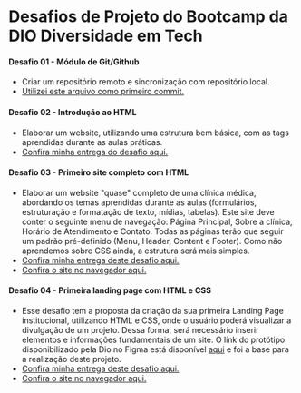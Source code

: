 # Desafios de Projeto do Bootcamp da DIO Diversidade em Tech
#### Desafio 01 - Módulo de Git/Github
- Criar um repositório remoto e sincronização com repositório local.
- [Utilizei este arquivo como primeiro commit.](https://github.com/BWartchow/Bootcamp-DIO-Desafios/blob/main/sobre_o_bootcamp.txt)
#### Desafio 02 - Introdução ao HTML
- Elaborar um website, utilizando uma estrutura bem básica, com as tags aprendidas durante as aulas práticas.
- [Confira minha entrega do desafio aqui.](https://github.com/BWartchow/Bootcamp-DIO-Desafios/tree/main/_SITE)
#### Desafio 03 - Primeiro site completo com HTML
- Elaborar um website "quase" completo de uma clínica médica, abordando os temas aprendidas durante as aulas (formulários, estruturação e formatação de texto, mídias, tabelas). Este site deve conter o seguinte menu de navegação: Página Principal, Sobre a clínica, Horário de Atendimento e Contato. Todas as páginas terão que seguir um padrão pré-definido (Menu, Header, Content e Footer). Como não aprendemos sobre CSS ainda, a estrutura será mais simples.
- [Confira minha entrega deste desafio aqui.](https://github.com/BWartchow/Bootcamp-DIO-Desafios/tree/main/Desafio_03)
- [Confira o site no navegador aqui.](https://bsw-desafio-html.netlify.app/)
#### Desafio 04 - Primeira landing page com HTML e CSS
- Esse desafio tem a proposta da criação da sua primeira Landing Page institucional, utilizando HTML e CSS, onde o usuário poderá visualizar a divulgação de um projeto. Dessa forma, será necessário inserir elementos e informações fundamentais de um site. O link do protótipo disponibilizado pela Dio no Figma está disponível [aqui](https://www.figma.com/file/3PiokoJj9IhGDnNiWAJbz7/DIO---Desafio-01?node-id=0%3A1&t=IPxvJVspdxyIwmtE-0) e foi a base para a realização deste projeto.
- [Confira minha entrega deste desafio aqui.]()
- [Confira o site no navegador aqui.](https://bsw-desafio-css.netlify.app/)
